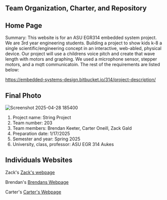 ## Team Organization, Charter, and Repository

## Home Page
Summary: This website is for an ASU EGR314 embedded system project. We are 3rd year engineering students. Building a project to show kids k-8 a single scientific/engineering concept in an interactive, web-abled, physical device. Our project will use a childrens voice pitch and create that wave length with motors and graphing. We used a microphone sensor, stepper motors, and a mqtt communicatoin. The rest of the requirements are listed below: 

https://embedded-systems-design.bitbucket.io/314/project-description/


## Final Photo
![Screenshot 2025-04-28 185400](https://github.com/user-attachments/assets/5dabd171-4583-4de8-82a8-ba4edcc1a3a8)


1. Project name: String Project
2. Team number: 203
3. Team members: Brendan Keeter, Carter Oneill,  Zack Gald
4. Preparation date: 1/17/2025
5. Semester and year: Spring 2025
6. University, class, professor: ASU EGR 314 Aukes


## Individuals Websites

Zack's 
[Zack's webpage](<https://zackgald.github.io/>)

Brendan's
[Brendans Webpage](<https://brendan-keeter.github.io/>)

Carter's
[Carter's Webpage](<https://cboneil1.github.io/>)

